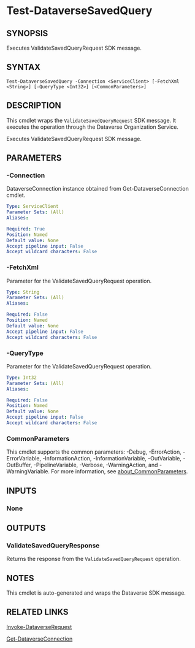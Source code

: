 # Test-DataverseSavedQuery

## SYNOPSIS
Executes ValidateSavedQueryRequest SDK message.

## SYNTAX

```
Test-DataverseSavedQuery -Connection <ServiceClient> [-FetchXml <String>] [-QueryType <Int32>] [<CommonParameters>]
```

## DESCRIPTION

This cmdlet wraps the `ValidateSavedQueryRequest` SDK message. It executes the operation through the Dataverse Organization Service.

Executes ValidateSavedQueryRequest SDK message.

## PARAMETERS

### -Connection
DataverseConnection instance obtained from Get-DataverseConnection cmdlet.

```yaml
Type: ServiceClient
Parameter Sets: (All)
Aliases:

Required: True
Position: Named
Default value: None
Accept pipeline input: False
Accept wildcard characters: False
```
### -FetchXml
Parameter for the ValidateSavedQueryRequest operation.

```yaml
Type: String
Parameter Sets: (All)
Aliases:

Required: False
Position: Named
Default value: None
Accept pipeline input: False
Accept wildcard characters: False
```
### -QueryType
Parameter for the ValidateSavedQueryRequest operation.

```yaml
Type: Int32
Parameter Sets: (All)
Aliases:

Required: False
Position: Named
Default value: None
Accept pipeline input: False
Accept wildcard characters: False
```
### CommonParameters
This cmdlet supports the common parameters: -Debug, -ErrorAction, -ErrorVariable, -InformationAction, -InformationVariable, -OutVariable, -OutBuffer, -PipelineVariable, -Verbose, -WarningAction, and -WarningVariable. For more information, see [about_CommonParameters](http://go.microsoft.com/fwlink/?LinkID=113216).

## INPUTS

### None

## OUTPUTS

### ValidateSavedQueryResponse

Returns the response from the `ValidateSavedQueryRequest` operation.

## NOTES

This cmdlet is auto-generated and wraps the Dataverse SDK message.

## RELATED LINKS

[Invoke-DataverseRequest](Invoke-DataverseRequest.md)

[Get-DataverseConnection](Get-DataverseConnection.md)
